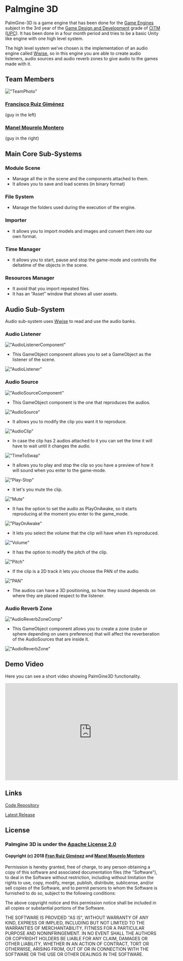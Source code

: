 # Palmgine 3D
PalmGine-3D is a game engine that has been done for the [Game Engines](https://www.upc.edu/estudispdf/guia_docent.php?codi=804246&lang=ing) subject in the 3rd year of the [Game Design and Development](https://www.citm.upc.edu/ing/estudis/graus-videojocs/) grade of [CITM](https://www.citm.upc.edu/ing/) ([UPC](https://www.upc.edu/en?set_language=en)). It has been done in a four month period and tries to be a basic Unity like engine with one high level system.

The high level system we’ve chosen is the implementation of an audio engine called [Wwise]( https://www.audiokinetic.com/products/wwise/), so in this engine you are able to create audio listeners, audio sources and audio reverb zones to give audio to the games made with it.

## Team Members
!["TeamPhoto"](TemPhoto.png)

### [Francisco Ruiz Giménez](https://github.com/botttos)

(guy in the left)

### [Manel Mourelo Montero](https://github.com/manelmourelo)

(guy in the right)

## Main Core Sub-Systems

### Module Scene
* Manage all the in the scene and the components attached to them.
* It allows you to save and load scenes (in binary format)

### File System
* Manage the folders used during the execution of the engine.

### Importer
* It allows you to import models and images and convert them into our own format.

### Time Manager
* It allows you to start, pause and stop the game-mode and controlls the deltatime of the objects in the scene.

### Resources Manager
* It avoid that you import repeated files.
* It has an “Asset” window that shows all user assets.

## Audio Sub-System
Audio sub-system uses [Wwise](https://www.audiokinetic.com/products/wwise/) to read and use the audio banks.

### Audio Listener
!["AudioListenerComponent"](Images/AudioListenerComponent.png)

* This GameObject component allows you to set a GameObject as the listener of the scene.

!["AudioListener"](Images/AudioListener.png)

### Audio Source
!["AudioSourceComponent"](Images/AudioSourceComp.png) 

* This GameObject component is the one that reproduces the audios.

!["AudioSource"](Images/AudioSource.png)   

* It allows you to modify the clip you want it to reproduce.

!["AudioClip"](Images/AudioClip.png) 

* In case the clip has 2 audios attached to it you can set the time it will have to wait until it changes the audio.

!["TimeToSwap"](Images/TimeToSwap.png) 

* It allows you to play and stop the clip so you have a preview of how it will sound when you enter to the game-mode.

!["Play-Stop"](Images/Play-Stop.png) 

* It let's you mute the clip.

!["Mute"](Images/MuteOption.png) 

* It has the option to set the audio as PlayOnAwake, so it starts reproducing at the moment you enter to the game_mode.

!["PlayOnAwake"](Images/PlayOnAwake.png) 

* It lets you select the volume that the clip will have when it’s reproduced.

!["Volume"](Images/Volume.png) 

* It has the option to modify the pitch of the clip.

!["Pitch"](Images/Pitch.png) 

* If the clip is a 2D track it lets you choose the PAN of the audio.

!["PAN"](Images/PAN.png) 

* The audios can have a 3D positioning, so how they sound depends on where they are placed respect to the listener.

### Audio Reverb Zone
!["AudioReverbZoneComp"](Images/ReverbZoneComp.png) 

* This GameObject component allows you to create a zone (cube or sphere depending on users preference) that will affect the reverberation of the AudioSources that are inside it.

!["AudioReverbZone"](Images/ReverbZonegif.gif) 

## Demo Video

Here you can see a short video showing PalmGine3D functionality.
<iframe width="560" height="315" src="https://www.youtube.com/watch?v=Q6bMaU0ab6Y" frameborder="0" allow="accelerometer; autoplay; encrypted-media; gyroscope; picture-in-picture" allowfullscreen></iframe>

## Links
[Code Repository](https://github.com/botttos/PalmGine-3D)

[Latest Release](https://github.com/botttos/PalmGine-3D/releases)

## License
### Palmgine 3D is under the [Apache License 2.0](https://opensource.org/licenses/Apache-2.0)

#### Copyright (c) 2018 [Fran Ruiz Giménez](https://github.com/botttos) and [Manel Mourelo Montero](https://github.com/manelmourelo)

Permission is hereby granted, free of charge, to any person obtaining a copy
of this software and associated documentation files (the "Software"), to deal
in the Software without restriction, including without limitation the rights
to use, copy, modify, merge, publish, distribute, sublicense, and/or sell
copies of the Software, and to permit persons to whom the Software is
furnished to do so, subject to the following conditions:

The above copyright notice and this permission notice shall be included in all
copies or substantial portions of the Software.

THE SOFTWARE IS PROVIDED "AS IS", WITHOUT WARRANTY OF ANY KIND, EXPRESS OR
IMPLIED, INCLUDING BUT NOT LIMITED TO THE WARRANTIES OF MERCHANTABILITY,
FITNESS FOR A PARTICULAR PURPOSE AND NONINFRINGEMENT. IN NO EVENT SHALL THE
AUTHORS OR COPYRIGHT HOLDERS BE LIABLE FOR ANY CLAIM, DAMAGES OR OTHER
LIABILITY, WHETHER IN AN ACTION OF CONTRACT, TORT OR OTHERWISE, ARISING FROM,
OUT OF OR IN CONNECTION WITH THE SOFTWARE OR THE USE OR OTHER DEALINGS IN THE
SOFTWARE.
